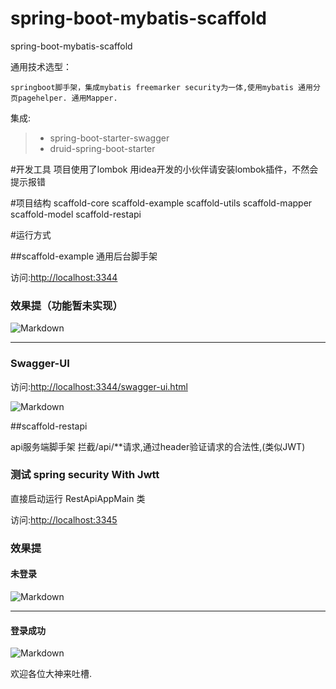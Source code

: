 # spring-boot-mybatis-scaffold
spring-boot-mybatis-scaffold

通用技术选型：

    springboot脚手架，集成mybatis freemarker security为一体,使用mybatis 通用分页pagehelper. 通用Mapper.
    
    

集成:
> * spring-boot-starter-swagger
> * druid-spring-boot-starter



#开发工具
项目使用了lombok 用idea开发的小伙伴请安装lombok插件，不然会提示报错

#项目结构
   <modules>
        <module>scaffold-core</module>
        <module>scaffold-example</module>
        <module>scaffold-utils</module>
        <module>scaffold-mapper</module>
        <module>scaffold-model</module>
        <module>scaffold-restapi</module>
  </modules>



#运行方式


##scaffold-example
通用后台脚手架

访问:[http://localhost:3344](http://localhost:3344)

### 效果提（功能暂未实现）

![Markdown](http://i2.bvimg.com/607995/665f5fe027815230.jpg)

-----

### Swagger-UI

访问:[http://localhost:3344/swagger-ui.html](http://localhost:3344/swagger-ui.html)

![Markdown](http://i2.bvimg.com/607995/241eb08cf9fd7f3e.jpg)



##scaffold-restapi

api服务端脚手架
拦截/api/**请求,通过header验证请求的合法性,(类似JWT)<br>

### 测试 spring security With Jwtt

直接启动运行 RestApiAppMain 类

访问:[http://localhost:3345](http://localhost:3345)

### 效果提

#### 未登录
![Markdown](http://i2.bvimg.com/607995/6c1ed865cb00195f.jpg)

-----
#### 登录成功

![Markdown](http://i2.bvimg.com/607995/b212c49d89276492.jpg)



欢迎各位大神来吐槽.
